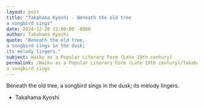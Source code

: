 ```yaml
---
layout: post
title: "Takahama Kyoshi - Beneath the old tree
a songbird sings"
date: 2024-12-28 12:00:00 -0000
author: Takahama Kyoshi
quote: "Beneath the old tree,
a songbird sings in the dusk;
its melody lingers."
subject: Haiku as a Popular Literary Form (Late 19th century)
permalink: /Haiku as a Popular Literary Form (Late 19th century)/Takahama Kyoshi/Takahama Kyoshi - Beneath the old tree
a songbird sings
---
```


Beneath the old tree,
a songbird sings in the dusk;
its melody lingers.

- Takahama Kyoshi
